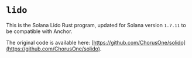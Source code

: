 # `lido`

This is the Solana Lido Rust program, updated for Solana version `1.7.11` to be compatible with Anchor.

The original code is available here: [https://github.com/ChorusOne/solido](https://github.com/ChorusOne/solido).
